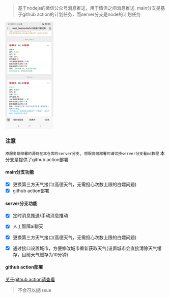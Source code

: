 > 基于nodejs的微信公众号消息推送，用于情侣之间消息推送. main分支是基于github action的计划任务，而server分支是node的计划任务

<img src="./gitPic/el.jpeg" width="30%" />

### 注意
`原服务端部署的源码在本仓库的server分支, 想服务端部署的请切换server分支看md教程` 本分支是提供了github action部署

#### main分支功能
- [x] 更换第三方天气接口(高德天气，无需担心次数上限的白嫖问题)
- [x] github action部署

#### server分支功能
- [x] 定时消息推送/手动消息推动
- [x] 人工智障ai聊天
- [x] 更换第三方天气接口(高德天气，无需担心次数上限的白嫖问题)
- [x] 通过接口设置城市，方便修改城市重新获取天气(设置城市会直接清除天气缓存，目前天气缓存为10分钟)


#### github action部署
[关于github action请查看](./docs/githubAction.md)

> 不会可以提issue
